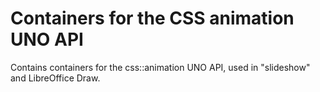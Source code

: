 # Containers for the CSS animation UNO API

Contains containers for the css::animation UNO API, used in "slideshow" and LibreOffice Draw.
